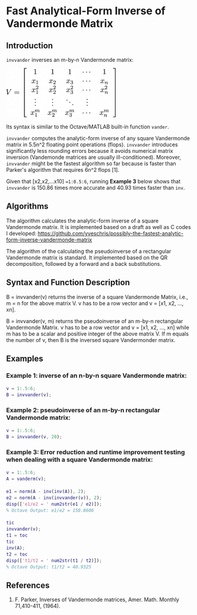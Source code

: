 # Fast Analytical-Form Inverse of Vandermonde Matrix

##  Introduction
`invvander` inverses an m-by-n Vandermonde matrix:

![vanderm](vanderm.png)

Its syntax is similar to the Octave/MATLAB built-in function `vander`.

`invvander` computes the analytic-form inverse of any square Vandermonde matrix in 5.5n^2 floating point operations (flops). `invvander` introduces significantly less rounding errors because it avoids numerical matrix inversion (Vandemonde matrices are usually ill-conditioned). Moreover, `invvander` might be the fastest algorithm so far because is faster than Parker's algorithm that requires 6n^2 flops [1].

Given that [x2,x2,...x10] `=1:0.5:6`, running **Example 3** below shows that `invvander` is 150.86 times more accurate and 40.93 times faster than `inv`.

## Algorithms
The algorithm calculates the analytic-form inverse of a square Vandermonde matrix. It is implemented
based on a draft as well as C codes I developed: https://github.com/yveschris/possibly-the-fastest-analytic-form-inverse-vandermonde-matrix 

The algorithm of the calculating the pseudoinverse of a rectangular Vandermonde matrix is standard. It  implemented based on the QR decomposition, followed by a forward and a back substitutions. 

## Syntax and Function Description

B = invvander(v) returns the inverse of a square Vandermonde Matrix, i.e., m = n for the above matrix V. v has to be a row vector and v = [x1, x2, ..., xn].

B = invvander(v, m) returns the pseudoinverse of an m-by-n rectangular Vandermonde Matrix. v has to be a row vector and v = [x1, x2, ..., xn] while m has to be a scalar and positive integer of the above matrix V. If m equals the number of v, then B is the inversed square Vandermonder matrix. 

## Examples

### Example 1: inverse of an n-by-n square Vandermonde matrix:
```matlab
v = 1:.5:6;
B = invvander(v);
```

### Example 2: pseudoinverse of an m-by-n rectangular Vandermonde matrix:
```matlab
v = 1:.5:6;
B = invvander(v, 20);
```

###  Example 3: Error reduction and runtime improvement testing when dealing with a square Vandermonde matrix:
```matlab
v = 1:.5:6;
A = vanderm(v);

e1 = norm(A - inv(inv(A)), 2);
e2 = norm(A - inv(invvander(v)), 2);
disp(['e1/e2 = ' num2str(e1 / e2)]);
% Octave Output: e1/e2 = 150.8606

tic
invvander(v);
t1 = toc
tic
inv(A);
t2 = toc
disp(['t1/t2 = ' num2str(t1 / t2)]);
% Octave Output: t1/t2 = 40.9325
```




## References

1. F. Parker, Inverses of Vandermonde matrices, Amer. Math. Monthly 71,410-411, (1964).
